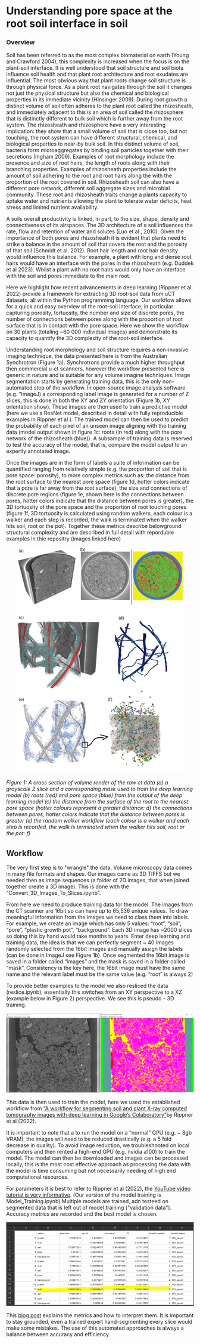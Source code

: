 # Understanding pore space at the root soil interface in soil
### Overview 
Soil has been referred to as the most complex biomaterial on earth (Young and Crawford 2004), this complexity is increased when the focus is on the plant-soil interface. It is well understood that soil structure and soil biota influence soil health and that plant root architecture and root exudates are influential. The most obvious way that plant roots change soil structure is through physical force. As a plant root navigates through the soil it changes not just the physical structure but also the chemical and biological properties in its immediate vicinity (Hinsinger 2009). During root growth a distinct volume of soil often adheres to the plant root called the rhizosheath, and immediately adjacent to this is an area of soil called the rhizosphere that is distinctly different to bulk soil which is further away from the root system. The rhizosheath and rhizosphere have a very interesting implication: they show that a small volume of soil that is close too, but not touching, the root system can have different structural, chemical, and biological properties to near-by bulk soil. In this distinct volume of soil, bacteria form microaggregates by binding soil particles together with their secretions (Ingham 2009). Examples of root morphology include the presence and size of root hairs, the length of roots along with their branching properties. Examples of rhizosheath properties include the amount of soil adhering to the root and root hairs along the with the proportion of the root covered in soil. Rhizosheath soil can also have a different pore network, different soil aggregate sizes and microbial community. These root and rhizosheath traits change a plants capacity to uptake water and nutrients allowing the plant to tolerate water deficits, heat stress and limited nutrient availability.
<br>

A soils overall productivity is linked, in part, to the size, shape, density and connectiveness of its airspaces. The 3D architecture of a soil influences the rate, flow and retention of water and solutes (Luo et al., 2010). Given the importance of both pores and rhizosheath it is evident that plants need to strike a balance in the amount of soil that covers the root and the porosity of that soil (Schmidt et al. 2012). Root hair length and root hair density would influence this balance. For example, a plant with long and dense root hairs would have an interface with the pores in the rhizosheath (e.g. Duddek et al 2023). Whilst a plant with no root hairs would only have an interface with the soil and pores immediate to the main root.
<br>

Here we highlight how recent advancements in deep learning (Rippner et al. 2022) provide a framework for extracting 3D root-soil data from uCT datasets, all within the Python programming language. Our workflow allows for a quick and easy overview of the root-soil interface, in particular capturing porosity, tortuosity, the number and size of discrete pores, the number of connections between pores along with the proportion of root surface that is in contact with the pore space. Here we show the workflow on 30 plants (totaling ~60 000 individual images) and demonstrate its capacity to quantify the 3D complexity of the root-soil interface.
<br>

Understanding root morphology and soil structure requires a non-invasive imaging technique, the data presented here is from the Australian Synchrotron (Figure 1a). Synchrotrons provide a much higher throughput then commercial u-ct scanners, however the workflow presented here is generic in nature and is suitable for any volume imagine techniques. Image segmentation starts by generating training data, this is the only non-automated step of the workflow. In open-source image analysis software (e.g. “ImageJ) a corresponding label image is generated for a number of Z slices, this is done in both the XY and ZY orientation (Figure 1b, XY orientation show). These images are then used to train a predictive model (here we use a ResNet model, described in detail with fully reproducible examples in Rippner et al ). The trained model can then be used to predict the probability of each pixel of an unseen image aligning with the training data (model output shown in figure 1c: roots (in red) along with the pore network of the rhizosheath (blue)). A subsample of training data is reserved to test the accuracy of the model, that is, compare the model output to an expertly annotated image.
<br>

Once the images are in the form of labels a suite of information can be quantified ranging from relatively simple (e.g. the proportion of soil that is pore space: porosity), to more complex metrics such as: the distance from the root surface to the nearest pore space (figure 1d, hotter colors indicate that a pore is far away from the root surface), the size and connections of discrete pore regions (figure 1e, shown here is the connections between pores, hotter colors indicate that the distance between pores is greater), the 3D tortuosity of the pore space and the proportion of root touching pores (figure 1f, 3D tortuosity is calculated using random walkers, each colour is a walker and each step is recorded, the walk is terminated when the walker hits soil, root or the pot). Together these metrics describe belowground structural complexity and are described in full detail with reporduble examples in thie repositry (images linked here) 

<p align="center">
<img  src="content/geoderma_fig_1.png" width="450" height="600"/> 
</p>

###### Figure 1: A cross section of volume render of the raw ct data (a) a grayscale Z slice and a corresponding mask used to train the deep learning model (b) roots (red) and pore space (blue) from the output of the deep learning model (c) the distance from the surface of the root to the nearest pore space (hotter colours represent a greater distance: d) the connections between pores, hotter colors indicate that the distance between pores is greater (e) the random walker workflow (each colour is a walker and each step is recorded, the walk is terminated when the walker hits soil, root or the pot: f)   

## Workflow
The very first step is to "wrangle" the data. Volume microscopy data comes in many file formats and shapes. Our images came as 3D TIFFS but we needed then as image sequences (a folder of 2D images, that when joined together create a 3D image). This is done with the “Convert_3D_Images_To_Slices.ipynb”. 

From here we need to produce training data for the model. The images from the CT scanner are 16bit so can have up to 65,536 unique values. To draw meaningful information from the images we need to class them into labels. For example, we create an image which has only 5 values: “root”, “soil”, “pore”, “plastic growth pot”, “background”. 
Each 3D image has ~2000 slices so doing this by hand would take months to years. Enter deep learning and training data, the idea is that we can perfectly segment ~ 40 images randomly selected from the 16bit images and manually assign the labels (can be done in ImageJ see Figure 1b). Once segmented the 16bit image is saved in a folder called “images” and the mask is saved in a folder called “mask”. Consistency is the key here, the 16bit image must have the same name and the relevant label must be the same value (e.g. “root” is always 2)

To provide better examples to the model we also resliced the data (reslice.ipynb), essentially this switches from an XY perspective to a XZ (example below in Figure 2) perspective. We see this is pseudo – 3D training. 
<p align="center">
<img  src="content/reslice_eg.PNG"/> 
</p>

This data is then used to train the model, here we used the established workflow from  [“A workflow for segmenting soil and plant X-ray computed tomography images with deep learning in Google’s Colaboratory”](https://www.frontiersin.org/articles/10.3389/fpls.2022.893140/full)by Rippner et al (2022). 

It is important to note that a to run the model on a “normal” GPU (e.g. ~ 8gb VRAM), the images will need to be reduced drastically (e.g. a 5 fold decrease in quality). To avoid image reduction, we troubleshooted on local computers and then rented a high-end GPU (e.g. nvidia a100) to train the model. The model can then be downloaded and images can be processed locally, this is the most cost effective approach as processing the data with the model is time consuming but not necessarily needing of high end computational resources.  

For parameters it is best to refer to Rippner et al (2022), the [YouTube video tutorial is very informative](https://www.youtube.com/watch?v=_5AIN8Wm-PQ). (Our version of the model training is Model_Training.ipynb)
Multiple models are trained, adn testeed on segmented data that is left out of model training ("validation data"). Accuracy metrics are recorded and the best model is chosen.

<p align="center">
<img  src="content/model_metrics.PNG"/> 
</p>

This [blog post](https://towardsdatascience.com/accuracy-precision-recall-or-f1-331fb37c5cb9) explains the metrics and how to interpret them. It is important to stay grounded, even a trained expert hand-segmenting every slice would make some mistakes. The use of this automated approaches is always a balance between accuracy and efficiency.  


